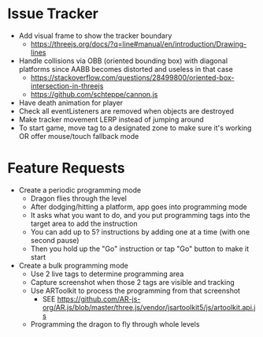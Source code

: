 # Issue Tracker

- Add visual frame to show the tracker boundary
  - https://threejs.org/docs/?q=line#manual/en/introduction/Drawing-lines
- Handle collisions via OBB (oriented bounding box) with diagonal platforms since AABB becomes distorted and useless in that case
  - https://stackoverflow.com/questions/28499800/oriented-box-intersection-in-threejs
  - https://github.com/schteppe/cannon.js
- Have death animation for player
- Check all eventListeners are removed when objects are destroyed
- Make tracker movement LERP instead of jumping around
- To start game, move tag to a designated zone to make sure it's working OR offer mouse/touch fallback mode

# Feature Requests

- Create a periodic programming mode
  - Dragon flies through the level
  - After dodging/hitting a platform, app goes into programming mode
  - It asks what you want to do, and you put programming tags into the target area to add the instruction
  - You can add up to 5? instructions by adding one at a time (with one second pause)
  - Then you hold up the "Go" instruction or tap "Go" button to make it start
- Create a bulk programming mode
  - Use 2 live tags to determine programming area
  - Capture screenshot when those 2 tags are visible and tracking
  - Use ARToolkit to process the programming from that screenshot
    - SEE https://github.com/AR-js-org/AR.js/blob/master/three.js/vendor/jsartoolkit5/js/artoolkit.api.js
  - Programming the dragon to fly through whole levels